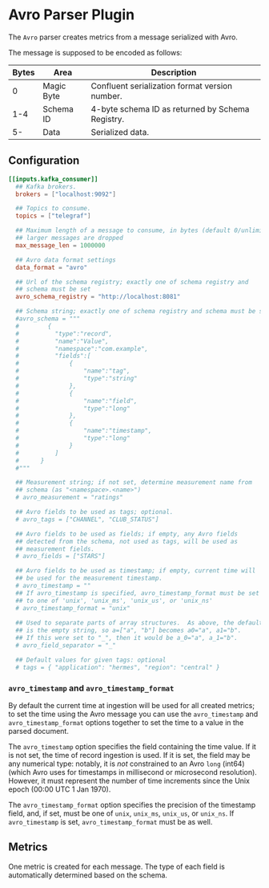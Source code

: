 # Avro Parser Plugin

The `Avro` parser creates metrics from a message serialized with Avro.

The message is supposed to be encoded as follows:

| Bytes | Area       | Description                                      |
| ----- | ---------- | ------------------------------------------------ |
| 0     | Magic Byte | Confluent serialization format version number.   |
| 1-4   | Schema ID  | 4-byte schema ID as returned by Schema Registry. |
| 5-    | Data       | Serialized data.                                 |

## Configuration

```toml
[[inputs.kafka_consumer]]
  ## Kafka brokers.
  brokers = ["localhost:9092"]

  ## Topics to consume.
  topics = ["telegraf"]

  ## Maximum length of a message to consume, in bytes (default 0/unlimited);
  ## larger messages are dropped
  max_message_len = 1000000

  ## Avro data format settings
  data_format = "avro"

  ## Url of the schema registry; exactly one of schema registry and
  ## schema must be set
  avro_schema_registry = "http://localhost:8081"

  ## Schema string; exactly one of schema registry and schema must be set
  #avro_schema = """
  #        {
  #          "type":"record",
  #          "name":"Value",
  #          "namespace":"com.example",
  #          "fields":[
  #              {
  #                  "name":"tag",
  #                  "type":"string"
  #              },
  #              {
  #                  "name":"field",
  #                  "type":"long"
  #              },
  #              {
  #                  "name":"timestamp",
  #                  "type":"long"
  #              }
  #          ]
  #      }
  #"""

  ## Measurement string; if not set, determine measurement name from
  ## schema (as "<namespace>.<name>")
  # avro_measurement = "ratings"

  ## Avro fields to be used as tags; optional.
  # avro_tags = ["CHANNEL", "CLUB_STATUS"]

  ## Avro fields to be used as fields; if empty, any Avro fields
  ## detected from the schema, not used as tags, will be used as
  ## measurement fields.
  # avro_fields = ["STARS"]

  ## Avro fields to be used as timestamp; if empty, current time will
  ## be used for the measurement timestamp.
  # avro_timestamp = ""
  ## If avro_timestamp is specified, avro_timestamp_format must be set
  ## to one of 'unix', 'unix_ms', 'unix_us', or 'unix_ns'
  # avro_timestamp_format = "unix"
  
  ## Used to separate parts of array structures.  As above, the default
  ## is the empty string, so a=["a", "b"] becomes a0="a", a1="b".
  ## If this were set to "_", then it would be a_0="a", a_1="b".
  # avro_field_separator = "_"

  ## Default values for given tags: optional
  # tags = { "application": "hermes", "region": "central" }

```

### `avro_timestamp` and `avro_timestamp_format`

By default the current time at ingestion will be used for all created
metrics; to set the time using the Avro message you can use the
`avro_timestamp` and `avro_timestamp_format` options together to set the
time to a value in the parsed document.

The `avro_timestamp` option specifies the field containing the time
value.  If it is not set, the time of record ingestion is used.  If it
is set, the field may be any numerical type: notably, it is *not*
constrained to an Avro `long` (int64) (which Avro uses for timestamps in
millisecond or microsecond resolution).  However, it must represent the
number of time increments since the Unix epoch (00:00 UTC 1 Jan 1970).

The `avro_timestamp_format` option specifies the precision of the timestamp
field, and, if set, must be one of `unix`, `unix_ms`, `unix_us`, or
`unix_ns`.  If `avro_timestamp` is set, `avro_timestamp_format` must be
as well.

## Metrics

One metric is created for each message.  The type of each field is
automatically determined based on the schema.
